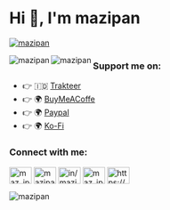 # Hi 👋, I'm mazipan

<p align="left"><a href="https://github.com/ryo-ma/github-profile-trophy"><img src="https://github-profile-trophy.vercel.app/?username=mazipan" alt="mazipan" /></a></p>

<p><img align="left" src="https://github-readme-stats.vercel.app/api/top-langs?username=mazipan&show_icons=true&locale=en&layout=compact" alt="mazipan" /></p>

<p><img align="left" src="https://github-readme-stats.vercel.app/api?username=mazipan&show_icons=true&theme=onedark&locale=en" alt="mazipan" /></p>

### Support me on:

- 👉 🇮🇩 [Trakteer](https://trakteer.id/mazipan?utm_source=github)
- 👉 🌍 [BuyMeACoffe](https://www.buymeacoffee.com/mazipan?utm_source=github)
- 👉 🌍 [Paypal](https://www.paypal.me/mazipan?utm_source=github)
- 👉 🌍 [Ko-Fi](https://ko-fi.com/mazipan)

### Connect with me:

<p align="left">
<a href="https://twitter.com/maz_ipan" target="blank"><img align="center" src="https://cdn.jsdelivr.net/npm/simple-icons@3.0.1/icons/twitter.svg" alt="maz_ipan" height="30" width="40" /></a>
<a href="https://fb.com/mazipanneh" target="blank"><img align="center" src="https://cdn.jsdelivr.net/npm/simple-icons@3.0.1/icons/facebook.svg" alt="mazipanneh" height="30" width="40" /></a>
<a href="https://linkedin.com/in/mazipan" target="blank"><img align="center" src="https://cdn.jsdelivr.net/npm/simple-icons@3.0.1/icons/linkedin.svg" alt="in/mazipan" height="30" width="40" /></a>
<a href="https://instagram.com/maz_ipan" target="blank"><img align="center" src="https://cdn.jsdelivr.net/npm/simple-icons@3.0.1/icons/instagram.svg" alt="maz_ipan" height="30" width="40" /></a>
<a href="/https://mazipan.space/rss.xml" target="blank"><img align="center" src="https://cdn.jsdelivr.net/npm/simple-icons@3.0.1/icons/rss.svg" alt="https://mazipan.space/rss.xml" height="30" width="40" /></a>
</p>

<p align="left"> <img src="https://komarev.com/ghpvc/?username=mazipan&label=Profile%20views&color=0e75b6&style=flat" alt="mazipan" /> </p>
